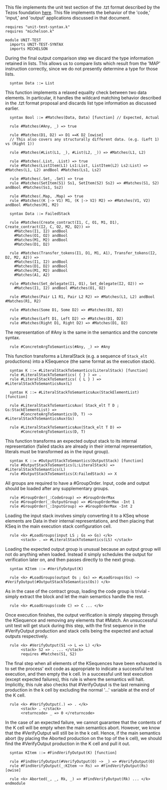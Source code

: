 This file implements the unit test section of the .tzt format described by the Tezos foundation [here](https://gitlab.com/tezos/tezos/-/merge_requests/1487/diffs).  This file implements the behavior of the 'code,' 'input,' and 'output' applications discussed in that document. 

```k
requires "unit-test-syntax.k"
requires "michelson.k"

module UNIT-TEST
  imports UNIT-TEST-SYNTAX
  imports MICHELSON
```

During the final output comparison step we discard the type information retained in lists.  This allows us to compare lists which result from the 'MAP' instruction correctly, since we do not presently determine a type for those lists.

```k
  syntax Data ::= List
```

This function implements a relaxed equality check between two data elements.  In particular, it handles the wildcard matching behavior described in the .tzt format proposal and discards list type information as discussed earlier.

```k
  syntax Bool ::= #Matches(Data, Data) [function] // Expected, Actual

  rule #Matches(#Any, _) => true

  rule #Matches(D1, D2) => D1 ==K D2 [owise]
  // This also covers any structurally different data. (e.g. (Left 1) vs (Right 1))

  rule #Matches(#List(L1, _), #List(L2, _)) => #Matches(L1, L2)

  rule #Matches(.List, .List) => true
  rule #Matches(ListItem(L1) Ls1:List, ListItem(L2) Ls2:List) => #Matches(L1, L2) andBool #Matches(Ls1, Ls2)

  rule #Matches(.Set, .Set) => true
  rule #Matches(SetItem(S1) Ss1, SetItem(S2) Ss2) => #Matches(S1, S2) andBool #Matches(Ss1, Ss2)

  rule #Matches(.Map, .Map) => true
  rule #Matches((K |-> V1) M1, (K |-> V2) M2) => #Matches(V1, V2) andBool #Matches(M1, M2)

  syntax Data ::= FailedStack

  rule #Matches(Create_contract(I1, C, O1, M1, D1), Create_contract(I2, C, O2, M2, D2)) => 
    #Matches(I1, I2) andBool
    #Matches(O1, O2) andBool
    #Matches(M1, M2) andBool
    #Matches(D1, D2)

  rule #Matches(Transfer_tokens(I1, D1, M1, A1), Transfer_tokens(I2, D2, M2, A2)) => 
    #Matches(I1, I2) andBool
    #Matches(D1, D2) andBool
    #Matches(M1, M2) andBool
    #Matches(A1, A2)

  rule #Matches(Set_delegate(I1, O1), Set_delegate(I2, O2)) => 
    #Matches(I1, I2) andBool #Matches(O1, O2)

  rule #Matches(Pair L1 R1, Pair L2 R2) => #Matches(L1, L2) andBool #Matches(R1, R2)

  rule #Matches(Some D1, Some D2) => #Matches(D1, D2)

  rule #Matches(Left D1, Left D2) => #Matches(D1, D2)
  rule #Matches(Right D1, Right D2) => #Matches(D1, D2)
```

The representation of #Any is the same in the semantics and the concrete syntax.

```k
  rule #ConcreteArgToSemantics(#Any, _) => #Any
```

This function transforms a LiteralStack (e.g. a sequence of `Stack_elt` productions) into a KSequence (the same format as the execution stack).

```k
  syntax K ::= #LiteralStackToSemantics(LiteralStack) [function]
  rule #LiteralStackToSemantics( { } ) => .
  rule #LiteralStackToSemantics( { L } ) => #LiteralStackToSemanticsAux(L)

  syntax K ::= #LiteralStackToSemanticsAux(StackElementList) [function]

  rule #LiteralStackToSemanticsAux( Stack_elt T D ; Gs:StackElementList) =>
       #ConcreteArgToSemantics(D, T) ~> #LiteralStackToSemanticsAux(Gs)

  rule #LiteralStackToSemanticsAux(Stack_elt T D) =>
       #ConcreteArgToSemantics(D, T)
```

This function transforms an expected output stack to its internal representation (failed stacks are already in their internal representation, literals must be transformed as in the input group).

```k
  syntax K ::= #OutputStackToSemantics(OutputStack) [function]
  rule #OutputStackToSemantics(L:LiteralStack) => #LiteralStackToSemantics(L)
  rule #OutputStackToSemantics(X:FailedStack) => X
```

All groups are required to have a #GroupOrder.  Input, code and output should be loaded after any supplementary groups.

```k
  rule #GroupOrder(_:CodeGroup) => #GroupOrderMax
  rule #GroupOrder(_:OutputGroup) => #GroupOrderMax -Int 1
  rule #GroupOrder(_:InputGroup) => #GroupOrderMax -Int 2
```

Loading the input stack involves simply converting it to a KSeq whose elements are Data in their internal representations, and then placing that KSeq in the main execution stack configuration cell.

```k 
  rule <k> #LoadGroups(input LS ; Gs => Gs) </k>
       <stack> . => #LiteralStackToSemantics(LS) </stack>
```

Loading the expected output group is unusual because an output group will not do anything when loaded.  Instead it simply schedules the output for verification later on, and then passes directly to the next group. 

```k
  syntax KItem ::= #VerifyOutput(K)

  rule <k> #LoadGroups(output Os ; Gs) => #LoadGroups(Gs) ~> #VerifyOutput(#OutputStackToSemantics(Os)) </k>
```

As in the case of the contract group, loading the code group is trivial - simply extract the block and let the main semantics handle the rest.

```k
  rule <k> #LoadGroups(code C) => C ... </k>
```

Once execution finishes, the output verification is simply stepping through the KSequence and removing any elements that #Match.  An unsuccessful unit test will get stuck during this step, with the first sequence in the #VerifyOutput production and stack cells being the expected and actual outputs respectively.

```k
  rule <k> #VerifyOutput(S1 ~> L => L) </k>
       <stack> S2 => . ... </stack>
       requires #Matches(S1, S2)
```

The final step when all elements of the KSequences have been exhausted is to set the process' exit code as appropriate to indicate a successful test execution, and then empty the k cell.  In a successful unit test execution (except expected failures), this rule is where the semantics will halt.  Implicitly, this rule also checks that #VerifyOutput is the last remaining production in the k cell by excluding the normal '...' variable at the end of the K cell.

```k
  rule <k> #VerifyOutput(.) => . </k>
       <stack> . </stack>
       <returncode> _ => 0 </returncode> 
```

In the case of an expected failure, we cannot guarantee that the contents of the K cell will be empty when the main semantics abort.  However, we know that the #VerifyOutput will still be in the k cell.  Hence, if the main semantics abort (by placing the Aborted production on the top of the k cell), we should find the #VerifyOutput production in the K cell and pull it out. 

```k
  syntax KItem ::= #FindVerifyOutput(K) [function]

  rule #FindVerifyOutput(#VerifyOutput(O) ~> _) => #VerifyOutput(O)
  rule #FindVerifyOutput(_:KItem ~> Rs) => #FindVerifyOutput(Rs) [owise]

  rule <k> Aborted(_, _, Rk, _) => #FindVerifyOutput(Rk) ... </k>
endmodule
```
